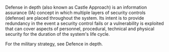 
Defense in depth (also known as Castle Approach) is an information assurance (IA) concept in which multiple layers of security controls (defense) are placed throughout the system. Its intent is to provide redundancy in the event a security control fails or a vulnerability is exploited that can cover aspects of personnel, procedural, technical and physical security for the duration of the system's life cycle.

For the military strategy, see Defence in depth.